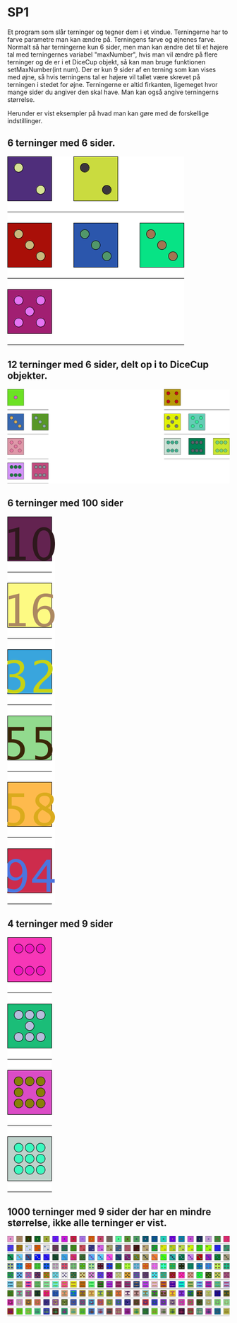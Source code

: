# SP1

Et program som slår terninger og tegner dem i et vindue.
Terningerne har to farve parametre man kan ændre på. Terningens farve og øjnenes farve.
Normalt så har terningerne kun 6 sider, men man kan ændre det til et højere tal med terningernes variabel "maxNumber", hvis man vil ændre på flere terninger og de er i et DiceCup objekt, så kan man bruge funktionen setMaxNumber(int num).
Der er kun 9 sider af en terning som kan vises med øjne, så hvis terningens tal er højere vil tallet være skrevet på terningen i stedet for øjne.
Terningerne er altid firkanten, ligemeget hvor mange sider du angiver den skal have.
Man kan også angive terningerns størrelse.

Herunder er vist eksempler på hvad man kan gøre med de forskellige indstillinger.

## 6 terninger med 6 sider.
![6 terninger med 6 sider](README_img/1.png)

## 12 terninger med 6 sider, delt op i to DiceCup objekter.
![12 terninger med 6 sider, delt op i to DiceCup objekter.](README_img/2.png)

## 6 terninger med 100 sider
![6 terninger med 100 sider](README_img/3.png)

## 4 terninger med 9 sider
![4 terninger med 9 sider](README_img/4.png)

## 1000 terninger med 9 sider der har en mindre størrelse, ikke alle terninger er vist.
![1000 terninger med 9 sider der har en mindre størrelse, ikke alle terninger er vist.](README_img/5.png)